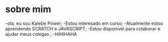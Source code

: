 # sobre mim 
-ola, eu sou Kalebe Power;
-Estou interesado em curso;
-Atualmente estou aprendendo SCRATCH e JAVASCRIPT;
-Estou disponivel para colaborar e ajudar meus colegas ; 
-HIHIHAHA

<!--
**KalebePower/KalebePower** is a ✨ _special_ ✨ repository because its `README.md` (this file) appears on your GitHub profile.

Here are some ideas to get you started:

- 🔭 I’m currently working on ...
- 🌱 I’m currently learning ...
- 👯 I’m looking to collaborate on ...
- 🤔 I’m looking for help with ...
- 💬 Ask me about ...
- 📫 How to reach me: ...
- 😄 Pronouns: ...
- ⚡ Fun fact: ...
-->
